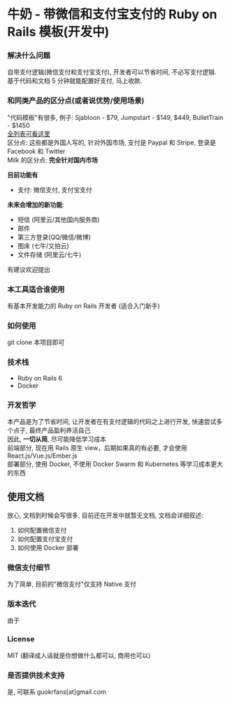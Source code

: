 # 牛奶 - 带微信和支付宝支付的 Ruby on Rails 模板(开发中)

### 解决什么问题
自带支付逻辑(微信支付和支付宝支付), 开发者可以节省时间, 不必写支付逻辑.   
基于代码和文档 5 分钟就能配置好支付, 马上收款.  

### 和同类产品的区分点(或者说优势/使用场景)
"代码模板"有很多, 例子: Sjabloon - $79, Jumpstart - $149, $449, BulletTrain - $1450   
[全列表可看这里](https://github.com/1c7/SaaS-Code-Templates)  
区分点: 这些都是外国人写的, 针对外国市场, 支付是 Paypal 和 Stripe, 登录是 Facebook 和 Twitter  
Milk 的区分点: **完全针对国内市场**

**目前功能有**
* 支付: 微信支付, 支付宝支付

**未来会增加的新功能**:
* 短信 (阿里云/其他国内服务商) 
* 邮件
* 第三方登录(QQ/微信/微博)
* 图床 (七牛/又拍云)
* 文件存储 (阿里云/七牛) 

有建议欢迎提出

### 本工具适合谁使用
有基本开发能力的 Ruby on Rails 开发者 (适合入门新手)

### 如何使用
git clone 本项目即可

### 技术栈
* Ruby on Rails 6
* Docker

### 开发哲学
本产品是为了节省时间, 让开发者在有支付逻辑的代码之上进行开发, 快速尝试多个点子, 最终产品盈利养活自己   
因此, **一切从简**, 尽可能降低学习成本    
前端部分, 现在用 Rails 原生 view，后期如果真的有必要, 才会使用 React.js/Vue.js/Ember.js    
部署部分, 使用 Docker, 不使用 Docker Swarm 和 Kubernetes 等学习成本更大的东西  

## 使用文档
放心, 文档到时候会写很多, 目前还在开发中就暂无文档, 文档会详细叙述: 
1. 如何配置微信支付
2. 如何配置支付宝支付
3. 如何使用 Docker 部署

### 微信支付细节
为了简单, 目前的"微信支付"仅支持 Native 支付

### 版本迭代
由于

### License
MIT (翻译成人话就是你想做什么都可以, 商用也可以)

### 是否提供技术支持
是, 可联系 guokrfans[at]gmail.com
